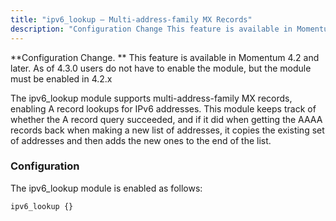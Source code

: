 ```yaml
---
title: "ipv6_lookup – Multi-address-family MX Records"
description: "Configuration Change This feature is available in Momentum 4 2 and later The ipv 6 lookup module supports multi address family MX records enabling A record lookups for I Pv 6 addresses This module keeps track of whether the A record query succeeded and if it did when getting the..."
---
```


<a name="idp21948288"></a>

**Configuration Change. ** This feature is available in Momentum 4.2 and later.
As of 4.3.0 users do not have to enable the module, but the module must be enabled in 4.2.x

The ipv6_lookup module supports multi-address-family MX records, enabling A record lookups for IPv6 addresses. This module keeps track of whether the A record query succeeded, and if it did when getting the AAAA records back when making a new list of addresses, it copies the existing set of addresses and then adds the new ones to the end of the list.

### <a name="modules.ipv6_lookup.config"></a> Configuration

The ipv6_lookup module is enabled as follows:

<a name="modules.ipv6_lookup.example"></a>


`ipv6_lookup {}`
